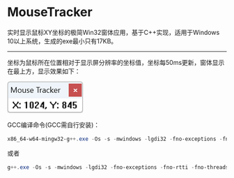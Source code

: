 # MouseTracker

实时显示鼠标XY坐标的极简Win32窗体应用，基于C++实现，适用于Windows 10以上系统，生成的exe最小只有17KB。

---


坐标为鼠标所在位置相对于显示屏分辨率的坐标值，坐标每50ms更新，窗体显示在最上方，显示效果如下：

![](MouseTracker.png)


GCC编译命令(GCC需自行安装)：

```powershell
x86_64-w64-mingw32-g++.exe -Os -s -mwindows -lgdi32 -fno-exceptions -fno-rtti -fno-threadsafe-statics -ffunction-sections -fdata-sections -Wl,--gc-sections -flto MouseTracker.cpp -o MouseTracker.exe
```

或者

```powershell
g++.exe -Os -s -mwindows -lgdi32 -fno-exceptions -fno-rtti -fno-threadsafe-statics -ffunction-sections -fdata-sections -Wl,--gc-sections -flto MouseTracker.cpp -o MouseTracker.exe
```
